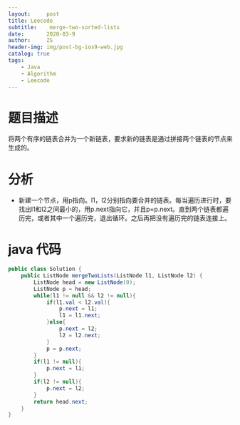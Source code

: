 ```yaml
---
layout:     post
title: Leecode
subtitle:    merge-two-sorted-lists
date:       2020-03-9
author:     ZS
header-img: img/post-bg-ios9-web.jpg
catalog: true
tags: 
    - Java
    - Algorithm
    - Leecode
---
```



# 题目描述
将两个有序的链表合并为一个新链表，要求新的链表是通过拼接两个链表的节点来生成的。
# 分析
* 新建一个节点，用p指向。l1，l2分别指向要合并的链表。每当遍历进行时，要找出l1和l2之间最小的，用p.next指向它，并且p=p.next。直到两个链表都遍历完，或者其中一个遍历完，退出循环。之后再把没有遍历完的链表连接上。
# java 代码
```java
public class Solution {
    public ListNode mergeTwoLists(ListNode l1, ListNode l2) {
        ListNode head = new ListNode(0);        
        ListNode p = head;        
        while(l1 != null && l2 != null){
            if(l1.val < l2.val){
                p.next = l1;
                l1 = l1.next;
            }else{
                p.next = l2;
                l2 = l2.next;
            }
            p = p.next;
        }        
        if(l1 != null){
            p.next = l1;
        }        
        if(l2 != null){
            p.next = l2;
        }        
        return head.next;
    }
}
```